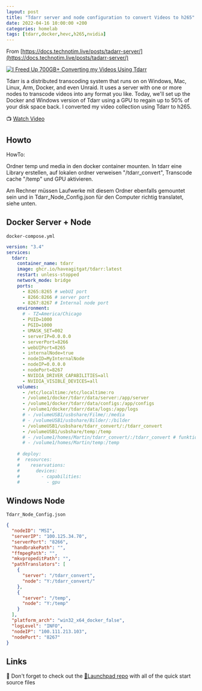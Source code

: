 ```yaml
---
layout: post
title: "Tdarr server and node configuration to convert Videos to h265"
date: 2022-04-16 10:00:00 +200
categories: homelab 
tags: [tdarr,docker,hevc,h265,nvidia]
---
```


From [https://docs.technotim.live/posts/tadarr-server/](https://docs.technotim.live/posts/tadarr-server/)

[![I Freed Up 700GB+ Converting my Videos Using Tdarr](https://img.youtube.com/vi/UA1Sktq40pA/0.jpg)](https://www.youtube.com/watch?v=UA1Sktq40pA "I Freed Up 700GB+ Converting my Videos Using Tdarr")

Tdarr is a distributed transcoding system that runs on on Windows, Mac, Linux, Arm, Docker, and even Unraid.  It uses a server with one or more nodes to transcode videos into any format you like.  Today, we'll set up the Docker and Windows version of Tdarr using a GPU to regain up to 50% of your disk space back.  I converted my video collection using Tdarr to h265.  

📺 [Watch Video](https://www.youtube.com/watch?v=UA1Sktq40pA)

## Howto
HowTo:

Ordner temp und media in den docker container mounten. In tdarr eine Library erstellen, auf lokalen ordner verweisen "/tdarr_convert", Transcode cache "/temp" und GPU aktivieren.

Am Rechner müssen Laufwerke mit diesem Ordner ebenfalls gemountet sein und in Tdarr_Node_Config.json für den Computer richtig translatet, siehe unten.

## Docker Server + Node

`docker-compose.yml`

```yml
version: "3.4"
services:
  tdarr:
    container_name: tdarr
    image: ghcr.io/haveagitgat/tdarr:latest
    restart: unless-stopped
    network_mode: bridge
    ports:
      - 8265:8265 # webUI port
      - 8266:8266 # server port
      - 8267:8267 # Internal node port
    environment:
      # - TZ=America/Chicago
      - PUID=1000
      - PGID=1000
      - UMASK_SET=002
      - serverIP=0.0.0.0
      - serverPort=8266
      - webUIPort=8265
      - internalNode=true
      - nodeID=MyInternalNode
      - nodeIP=0.0.0.0
      - nodePort=8267
      - NVIDIA_DRIVER_CAPABILITIES=all
      - NVIDIA_VISIBLE_DEVICES=all
    volumes:
      - /etc/localtime:/etc/localtime:ro
      - /volume1/docker/tdarr/data/server:/app/server
      - /volume1/docker/tdarr/data/configs:/app/configs
      - /volume1/docker/tdarr/data/logs:/app/logs
      # - /volumeUSB1/usbshare/Filme/:/media
      # - /volumeUSB1/usbshare/Bilder/:/bilder
      - /volumeUSB1/usbshare/tdarr_convert/:/tdarr_convert
      - /volumeUSB1/usbshare/temp:/temp
      # - /volume1/homes/Martin/tdarr_convert/:/tdarr_convert # funktioniert nicht, Medien auf volume1 werden in tdarr im Browser der library nicht angezeigt, obwohl im container vorhanden (docker exec -it)
      # - /volume1/homes/Martin/temp:/temp
      
    # deploy:
    #  resources:
    #    reservations:
    #      devices:
    #        - capabilities:
    #          - gpu
```

## Windows Node

`Tdarr_Node_Config.json`

```json
{
  "nodeID": "MSI",
  "serverIP": "100.125.34.70",
  "serverPort": "8266",
  "handbrakePath": "",
  "ffmpegPath": "",
  "mkvpropeditPath": "",
  "pathTranslators": [
    {
      "server": "/tdarr_convert",
      "node": "Y:/tdarr_convert/"
    },
    {
      "server": "/temp",
      "node": "Y:/temp"
    }
  ],
  "platform_arch": "win32_x64_docker_false",
  "logLevel": "INFO",
  "nodeIP": "100.111.213.103",
  "nodePort": "8267"
}
```

## Links

🚀 Don't forget to check out the [🚀Launchpad repo](https://l.technotim.live/quick-start) with all of the quick start source files